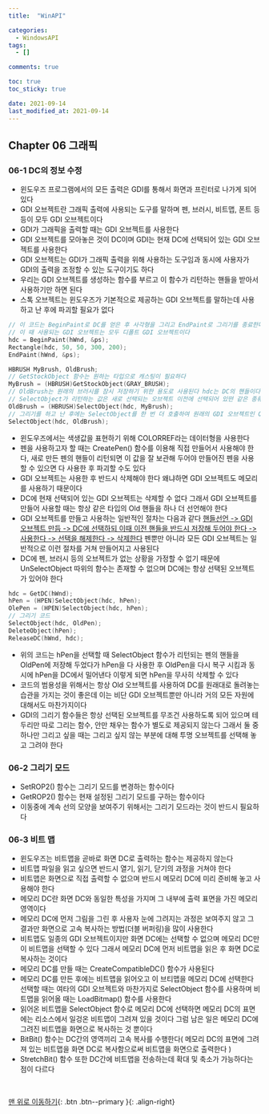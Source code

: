```yaml
---
title:  "WinAPI"

categories:
  - WindowsAPI
tags:
  - []

comments: true

toc: true
toc_sticky: true

date: 2021-09-14
last_modified_at: 2021-09-14
---
```


## Chapter 06 그래픽

### 06-1 DC의 정보 수정
- 윈도우즈 프로그램에서의 모든 출력은 GDI를 통해서 화면과 프린터로 나가게 되어 있다
- GDI 오브젝트란 그래픽 출력에 사용되는 도구를 말하며 펜, 브러시, 비트맵, 폰트 등등이 모두 GDI 오브젝트이다
- GDI가 그래픽을 출력할 때는 GDI 오브젝트를 사용한다
- GDI 오브젝트를 모아놓은 것이 DC이며 GDI는 현재 DC에 선택되어 있는 GDI 오브젝트를 사용한다
- GDI 오브젝트는 GDI가 그래픽 출력을 위해 사용하는 도구임과 동시에 사용자가 GDI의 출력을 조정할 수 있는 도구이기도 하다
- 우리는 GDI 오브젝트를 생성하는 함수를 부르고 이 함수가 리턴하는 핸들을 받아서 사용하기만 하면 된다
- 스톡 오브젝트는 윈도우즈가 기본적으로 제공하는 GDI 오브젝트를 말하는데 사용하고 난 후에 파괴할 필요가 없다

```cpp
// 이 코드는 BeginPaint로 DC를 얻은 후 사각형을 그리고 EndPaint로 그리기를 종료한다
// 이 때 사용되는 GDI 오브젝트는 모두 디폴트 GDI 오브젝트이다
hdc = BeginPaint(hWnd, &ps);
Rectangle(hdc, 50, 50, 300, 200);
EndPaint(hWnd, &ps);
```

```cpp
HBRUSH MyBrush, OldBrush;
// GetStockObject 함수는 원하는 타입으로 캐스팅이 필요하다
MyBrush = (HBRUSH)GetStockObject(GRAY_BRUSH);
// OldBrush는 원래의 브러시를 잠시 저장하기 위한 용도로 사용된다 hdc는 DC의 핸들이다
// SelectObject가 리턴하는 값은 새로 선택되는 오브젝트 이전에 선택되어 있떤 같은 종류의 오브젝트 핸들이다
OldBrush = (HBRUSH)SelectObject(hdc, MyBrush);
// 그리기를 하고 난 후에는 SelectObject를 한 번 더 호출하여 원래의 GDI 오브젝트인 OldBrush를 복구해야 한다
SelectObject(hdc, OldBrush);
```

- 윈도우즈에서는 색생값을 표현하기 위해 COLORREF라는 데이터형을 사용한다
- 펜을 사용하고자 할 때는 CreatePen() 함수를 이용해 직접 만들어서 사용해야 한다, 새로 만든 펜의 핸들이 리턴되면 이 값을 잘 보관해 두어야 만들어진 펜을 사용할 수 있으면 다 사용한 후 파괴할 수도 있다
- GDI 오브젝트는 사용한 후 반드시 삭제해야 한다 왜냐하면 GDI 오브젝트도 메모리를 사용하기 때문이다
- DC에 현재 선택되어 있는 GDI 오브젝트는 삭제할 수 없다 그래서 GDI 오브젝트를 만들어 사용할 때는 항상 같은 타입의 Old 핸들을 하나 더 선언해야 한다
- GDI 오브젝트를 만들고 사용하는 일반적인 절차는 다음과 같다 <u>핸들선언 -> GDI 오브젝트 만듬 -> DC에 선택하되 이때 이전 핸들을 반드시 저장해 두어야 한다 -> 사용한다 -> 선택을 해제한다 -> 삭제한다</u> 펜뿐만 아니라 모든 GDI 오브젝트는 일반적으로 이런 절차를 거쳐 만들어지고 사용된다
- DC에 펜, 브러시 등의 오브젝트가 없는 상황을 가정할 수 없기 때문에 UnSelectObject 따위의 함수는 존재할 수 없으며 DC에는 항상 선택된 오브젝트가 있어야 한다

```cpp
hdc = GetDC(hWnd);
hPen = (HPEN)SelectObject(hdc, hPen);
OlePen = (HPEN)SelectObject(hdc, hPen);
// 그리기 코드
SelectObject(hdc, OldPen);
DeleteObject(hPen);
ReleaseDC(hWnd, hdc);
```

- 위의 코드는 hPen을 선택할 때 SelectObject 함수가 리턴되는 펜의 핸들을 OldPen에 저장해 두었다가 hPen을 다 사용한 후 OldPen을 다시 복구 시킴과 동시에 hPen을 DC에서 밀어낸다 이렇게 되면 hPen을 무사히 삭제할 수 있다
- 코드의 범용성을 위해서는 항상 Old 오브젝트를 사용하여 DC를 원래대로 돌려놓는 습관을 가지는 것이 좋은데 이는 비단 GDI 오브젝트뿐만 아니라 거의 모든 자원에 대해서도 마찬가지이다
- GDI의 그리기 함수들은 항상 선택된 오브젝트를 무조건 사용하도록 되어 있으며 테두리만 따로 그리는 함수, 안만 채우는 함수가 별도로 제공되지 않는다 그래서 둘 중 하나만 그리고 싶을 때는 그리고 싶지 않는 부분에 대해 투명 오브젝트를 선택해 놓고 그려야 한다

### 06-2 그리기 모드
- SetROP2() 함수는 그리기 모드를 변경하는 함수이다
- GetROP2() 함수는 현재 설정된 그리기 모드를 구하는 함수이다
- 이동중에 계속 선의 모양을 보여주기 위해서는 그리기 모드라는 것이 반드시 필요하다

### 06-3 비트 맵
- 윈도우즈는 비트맵을 곧바로 화면 DC로 출력하는 함수는 제공하지 않는다
- 비트맵 파일을 읽고 싶으면 반드시 열기, 읽기, 닫기의 과정을 거쳐야 한다
- 비트맵은 화면으로 직접 출력할 수 없으며 반드시 메모리 DC에 미리 준비해 놓고 사용해야 한다
- 메모리 DC란 화면 DC와 동일한 특성을 가지며 그 내부에 출력 표면을 가진 메모리 영역이다
- 메모리 DC에 먼저 그림을 그린 후 사용자 눈에 그려지는 과정은 보여주지 않고 그 결과만 화면으로 고속 복사하는 방법(더블 버퍼링)을 많이 사용한다
- 비트맵도 일종의 GDI 오브젝트이지만 화면 DC에는 선택할 수 없으며 메모리 DC만이 비트맵을 선택할 수 있다 그래서 메모리 DC에 먼저 비트맵을 읽은 후 화면 DC로 복사하는 것이다
- 메모리 DC를 만들 때는 CreateCompatibleDC() 함수가 사용된다
- 메모리 DC를 만든 후에는 비트맵을 읽어오고 이 브티맵을 메모리 DC에 선택한다 선택할 때는 여타의 GDI 오브젝트와 마찬가지로 SelectObject 함수를 사용하며 비트맵을 읽어올 때는 LoadBitmap() 함수를 사용한다
- 읽어온 비트맵을 SelectObject 함수로 메모리 DC에 선택하면 메모리 DC의 표면에는 리소스에서 일겅온 비트맵이 그려져 있을 것이다 그럼 남은 일은 메모리 DC에 그려진 비트맵을 화면으로 복사하는 것 뿐이다
- BitBit() 함수는 DC간의 영역끼리 고속 복사를 수행한다( 메모리 DC의 표면에 그려져 있는 비트맵을 화면 DC로 복사함으로써 비트맵을 화면으로 출력한다 )
- StretchBit() 함수 또한 DC간에 비트맵을 전송하는데 확대 및 축소가 가능하다는 점이 다르다

<br>

[맨 위로 이동하기](#){: .btn .btn--primary }{: .align-right}
